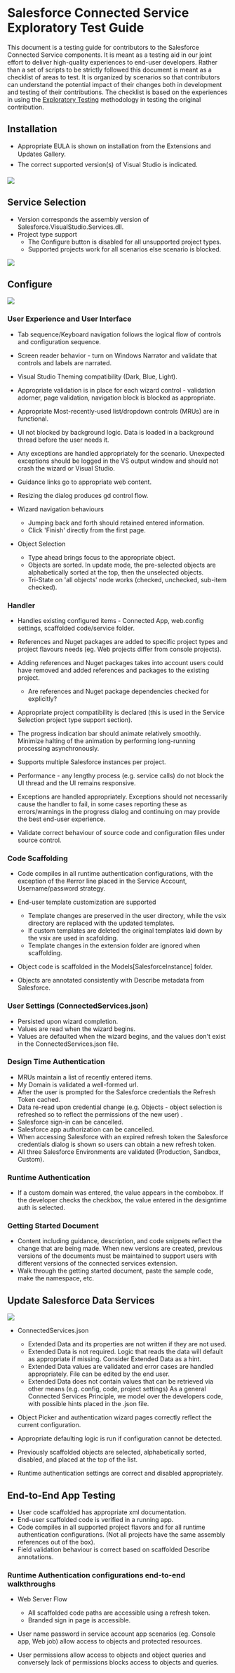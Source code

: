 # Salesforce Connected Service Exploratory Test Guide

This document is a testing guide for contributors to the Salesforce Connected Service components. It is meant as a testing aid in our joint effort to deliver high-quality experiences to end-user developers. Rather than a set of scripts to be strictly followed this document is meant as a checklist of areas to test. It is organized by scenarios so that contributors can understand the potential impact of their changes both in development and testing of their contributions. The checklist is based on the experiences in using the [Exploratory Testing](http://en.wikipedia.org/wiki/Exploratory_testing) methodology in testing the original contribution.

## Installation

- Appropriate EULA is shown on installation from the Extensions and Updates Gallery.
- The correct supported version(s) of Visual Studio is indicated.

![](./images/Installation.png)

## Service Selection

- Version corresponds the assembly version of Salesforce.VisualStudio.Services.dll.
- Project type support
  - The Configure button is disabled for all unsupported project types.
  - Supported projects work for all scenarios else scenario is blocked.

![](./images/ServiceSelection.png)
## Configure

![](./images/Configure.png)
### User Experience and User Interface

- Tab sequence/Keyboard navigation follows the logical flow of controls and configuration sequence.
- Screen reader behavior - turn on Windows Narrator and validate that controls and labels are narrated.
- Visual Studio Theming compatibility (Dark, Blue, Light).
- Appropriate validation is in place for each wizard control - validation adorner, page validation, navigation block is blocked as appropriate.
- Appropriate Most-recently-used list/dropdown controls (MRUs) are in functional.
- UI not blocked by background logic.  Data is loaded in a background thread before the user needs it.
- Any exceptions are handled appropriately for the scenario. Unexpected exceptions should be logged in the VS output window and should not crash the wizard or Visual Studio.
- Guidance links go to appropriate web content.
- Resizing the dialog produces gd control flow.
- Wizard navigation behaviours
  - Jumping back and forth should retained entered information.
  - Click 'Finish' directly from the first page.

- Object Selection
  - Type ahead brings focus to the appropriate object.
  - Objects are sorted. In update mode, the pre-selected objects are alphabetically sorted at the top, then the unselected objects.
  - Tri-State on 'all objects' node works (checked, unchecked, sub-item checked).

### Handler

- Handles existing configured items - Connected App, web.config settings, scaffolded code/service folder.
- References and Nuget packages are added to specific project types and project flavours needs (eg. Web projects differ from console projects).
- Adding references and Nuget packages takes into account users could have removed and added references and packages to the existing project.
  - Are references and Nuget package dependencies checked for explicitly?

- Appropriate project compatibility is declared (this is used in the Service Selection project type support section).
- The progress indication bar should animate relatively smoothly. Minimize halting of the animation by performing long-running processing asynchronously. 
- Supports multiple Salesforce instances per project.
- Performance - any lengthy process (e.g. service calls) do not block the UI thread and the UI remains responsive.
- Exceptions are handled appropriately.  Exceptions should not necessarily cause the handler to fail, in some cases reporting these as errors/warnings in the progress dialog and continuing on may provide the best end-user experience.
- Validate correct behaviour of source code and configuration files under source control.

### Code Scaffolding

- Code compiles in all runtime authentication configurations, with the exception of the #error line placed in the Service Account, Username/password strategy.
- End-user template customization are supported
  - Template changes are preserved in the user directory, while the vsix directory are replaced with the updated templates.
  - If custom templates are deleted the original templates laid down by the vsix are used in scafolding. 
  - Template changes in the extension folder are ignored when scaffolding.

- Object code is scaffolded in the Models\[SalesforceInstance] folder.
- Objects are annotated consistently with Describe metadata from Salesforce.

### User Settings (ConnectedServices.json)

- Persisted upon wizard completion.
- Values are read when the wizard begins.
- Values are defaulted when the wizard begins, and the values don't exist in the ConnectedServices.json file.

### Design Time Authentication

- MRUs maintain a list of recently entered items.
- My Domain is validated a well-formed url.
- After the user is prompted for the Salesforce credentials the Refresh Token cached.
- Data re-read upon credential change (e.g. Objects - object selection is refreshed so to reflect the permissions of the new user) .
- Salesforce sign-in can be cancelled.
- Salesforce app authorization can be cancelled.
- When accessing Salesforce with an expired refresh token the Salesforce credentials dialog is shown so users can obtain a new refresh token.
- All three Salesforce Environments are validated (Production, Sandbox, Custom).

### Runtime Authentication

- If a custom domain was entered, the value appears in the combobox. If the developer checks the checkbox, the value entered in the designtime auth is selected.

### Getting Started Document

- Content including guidance, description, and code snippets reflect the change that are being made. When new versions are created, previous versions of the documents must be maintained to support users with different versions of the connected services extension. 
- Walk through the getting started document, paste the sample code, make the namespace, etc.

## Update Salesforce Data Services

![](./images/UpdateSalesforceDataServices.png)

- ConnectedServices.json 
  - Extended Data and its properties are not written if they are not used.
  - Extended Data is not required.  Logic that reads the data will default as appropriate if missing.  Consider Extended Data as a hint.
  - Extended Data values are validated and error cases are handled appropriately.  File can be edited by the end user.
  - Extended Data does not contain values that can be retrieved via other means (e.g. config, code, project settings) As a general Connected Services Principle, we model over the developers code, with possible hints placed in the .json file.

- Object Picker and authentication wizard pages correctly reflect the current configuration.
- Appropriate defaulting logic is run if configuration cannot be detected.
- Previously scaffolded objects are selected, alphabetically sorted, disabled, and placed at the top of the list.
- Runtime authentication settings are correct and disabled appropriately.

## End-to-End App Testing

- User code scaffolded has appropriate xml documentation.
- End-user scaffolded code is verified in a running app.
- Code compiles in all supported project flavors and for all runtime authentication configurations. (Not all projects have the same assembly references out of the box).
- Field validation behaviour is correct based on scaffolded Describe annotations.

### Runtime Authentication configurations end-to-end walkthroughs

- Web Server Flow 
  - All scaffolded code paths are accessible using a refresh token.
  - Branded sign in page is accessible.

- User name password in service account app scenarios (eg. Console app, Web job) allow access to objects and protected resources.

- User permissions allow access to objects and object queries and conversely lack of permissions blocks access to objects and queries.